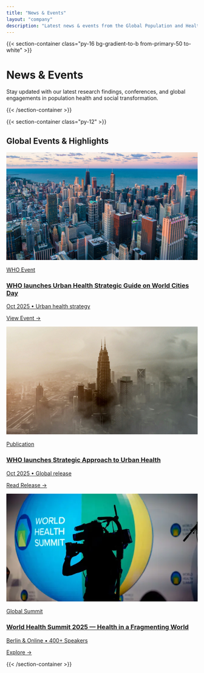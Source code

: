```yaml
---
title: "News & Events"
layout: "company"
description: "Latest news & events from the Global Population and Health Association"
---
```


{{< section-container class="py-16 bg-gradient-to-b from-primary-50 to-white" >}}
<div class="max-w-6xl mx-auto text-center">
    <h1 class="text-4xl md:text-5xl font-bold mb-6 text-gray-900">News & Events</h1>
    <p class="text-xl text-neutral-600 max-w-3xl mx-auto">
        Stay updated with our latest research findings, conferences, and global engagements in population health and social transformation.
    </p>
</div>
{{< /section-container >}}

{{< section-container class="py-12" >}}
<div class="max-w-6xl mx-auto">

<h2 class="text-2xl font-bold mb-8 text-neutral-900">Global Events & Highlights</h2>

<div class="grid md:grid-cols-3 gap-6">

<!-- WHO Urban Health Guide Launch -->
<a href="https://www.who.int/news-room/events/detail/2025/10/31/default-calendar/launch-of--taking-a-strategic-approach-to-urban-health--a-guide-for-decision-makers" target="_blank"
   class="block bg-white rounded-xl shadow hover:shadow-lg transition overflow-hidden">
    <img src="/images/events/world-cities-day.jpg" class="w-full h-40 object-cover" alt="WHO World Cities Day">
    <div class="p-4">
        <span class="text-xs text-primary-600 font-semibold uppercase">WHO Event</span>
        <h3 class="mt-1 font-semibold text-neutral-800 text-sm leading-tight">
            WHO launches Urban Health Strategic Guide on World Cities Day
        </h3>
        <p class="mt-1 text-xs text-neutral-600">Oct 2025 • Urban health strategy</p>
        <span class="text-primary-600 text-xs font-medium flex items-center mt-2">View Event →</span>
    </div>
</a>

<!-- WHO World Cities Day Release -->
<a href="https://www.who.int/news/item/31-10-2025-who-calls-for-a-new-era-of-strategic-urban-health-action-with-global-guide-to-unlock-healthy-prosperous-and-resilient-societies" target="_blank"
   class="block bg-white rounded-xl shadow hover:shadow-lg transition overflow-hidden">
    <img src="/images/events/urban-health-guide.jpg" class="w-full h-40 object-cover" alt="WHO Urban Health Guide">
    <div class="p-4">
        <span class="text-xs text-primary-600 font-semibold uppercase">Publication</span>
        <h3 class="mt-1 font-semibold text-neutral-800 text-sm leading-tight">
            WHO launches Strategic Approach to Urban Health
        </h3>
        <p class="mt-1 text-xs text-neutral-600">Oct 2025 • Global release</p>
        <span class="text-primary-600 text-xs font-medium flex items-center mt-2">Read Release →</span>
    </div>
</a>

<!-- World Health Summit -->
<a href="https://www.worldhealthsummit.org" target="_blank"
   class="block bg-white rounded-xl shadow hover:shadow-lg transition overflow-hidden">
    <img src="/images/events/whs.jpg" class="w-full h-40 object-cover" alt="World Health Summit">
    <div class="p-4">
        <span class="text-xs text-primary-600 font-semibold uppercase">Global Summit</span>
        <h3 class="mt-1 font-semibold text-neutral-800 text-sm leading-tight">
            World Health Summit 2025 — Health in a Fragmenting World
        </h3>
        <p class="mt-1 text-xs text-neutral-600">Berlin & Online • 400+ Speakers</p>
        <span class="text-primary-600 text-xs font-medium flex items-center mt-2">Explore →</span>
    </div>
</a>

</div>
{{< /section-container >}}
